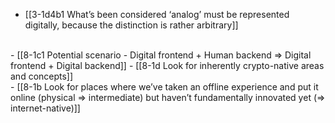 - [[3-1d4b1 What’s been considered ‘analog’ must be represented digitally, because the distinction is rather arbitrary]]
<br>
- [[8-1c1 Potential scenario - Digital frontend + Human backend ⇒ Digital frontend + Digital backend]]
- [[8-1d Look for inherently crypto-native areas and concepts]]
<br>
- [[8-1b Look for places where we’ve taken an offline experience and put it online (physical ⇒ intermediate) but haven’t fundamentally innovated yet (⇒ internet-native)]]
